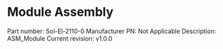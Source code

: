 # Module Assembly
Part number:      Sol-El-2110-0
Manufacturer PN:  Not Applicable
Description:      ASM_Module
Current revision: v1.0.0
